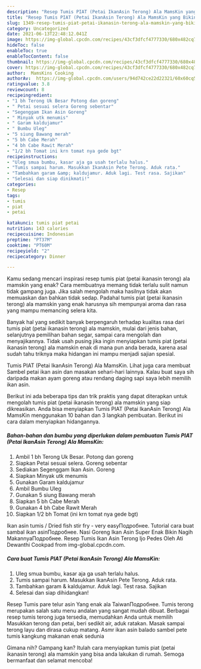 ```yaml
---
description: "Resep Tumis PIAT (Petai IkanAsin Terong) Ala MamsKin yang Bikin Ngiler"
title: "Resep Tumis PIAT (Petai IkanAsin Terong) Ala MamsKin yang Bikin Ngiler"
slug: 1349-resep-tumis-piat-petai-ikanasin-terong-ala-mamskin-yang-bikin-ngiler
category: Uncategorized
date: 2021-06-13T22:48:12.041Z
image: https://img-global.cpcdn.com/recipes/43cf3dfcf4777330/680x482cq70/tumis-piat-petai-ikanasin-terong-ala-mamskin-foto-resep-utama.jpg
hideToc: false
enableToc: true
enableTocContent: false
thumbnail: https://img-global.cpcdn.com/recipes/43cf3dfcf4777330/680x482cq70/tumis-piat-petai-ikanasin-terong-ala-mamskin-foto-resep-utama.jpg
cover: https://img-global.cpcdn.com/recipes/43cf3dfcf4777330/680x482cq70/tumis-piat-petai-ikanasin-terong-ala-mamskin-foto-resep-utama.jpg
author:  MamsKins Cooking
authorAv:  https://img-global.cpcdn.com/users/94d742ce22d22321/60x60cq50/avatar.jpg
ratingvalue: 3.8
reviewcount: 8
recipeingredient:
- "1 bh Terong Uk Besar Potong dan goreng"
- " Petai sesuai selera Goreng sebentar"
- "Segenggam Ikan Asin Goreng"
- " Minyak utk menumis"
- " Garam kaldujamur"
- " Bumbu Uleg"
- "5 siung Bawang merah"
- "5 bh Cabe Merah"
- "4 bh Cabe Rawit Merah"
- "1/2 bh Tomat ini krn tomat nya gede bgt"
recipeinstructions:
- "Uleg smua bumbu, kasar aja ga usah terlalu halus."
- "Tumis sampai harum. Masukkan IkanAsin Pete Terong. Aduk rata."
- "Tambahkan garam &amp; kaldujamur. Aduk lagi. Test rasa. Sajikan"
- "Selesai dan siap dinikmati!"
categories:
- Resep
tags:
- tumis
- piat
- petai

katakunci: tumis piat petai 
nutrition: 143 calories
recipecuisine: Indonesian
preptime: "PT37M"
cooktime: "PT60M"
recipeyield: "2"
recipecategory: Dinner

---
```



Kamu sedang mencari inspirasi resep tumis piat (petai ikanasin terong) ala mamskin yang enak? Cara membuatnya memang tidak terlalu sulit namun tidak gampang juga. Jika salah mengolah maka hasilnya tidak akan memuaskan dan bahkan tidak sedap. Padahal tumis piat (petai ikanasin terong) ala mamskin yang enak harusnya sih mempunyai aroma dan rasa yang mampu memancing selera kita.


Banyak hal yang sedikit banyak berpengaruh terhadap kualitas rasa dari tumis piat (petai ikanasin terong) ala mamskin, mulai dari jenis bahan, selanjutnya pemilihan bahan segar, sampai cara mengolah dan menyajikannya. Tidak usah pusing jika ingin menyiapkan tumis piat (petai ikanasin terong) ala mamskin enak di mana pun anda berada, karena asal sudah tahu triknya maka hidangan ini mampu menjadi sajian spesial.

Tumis PIAT (Petai IkanAsin Terong) Ala MamsKin. Lihat juga cara membuat Sambel petai ikan asin dan masakan sehari-hari lainnya. Kalau buat saya sih daripada makan ayam goreng atau rendang daging sapi saya lebih memilih ikan asin.


Berikut ini ada beberapa tips dan trik praktis yang dapat diterapkan untuk mengolah tumis piat (petai ikanasin terong) ala mamskin yang siap dikreasikan. Anda bisa menyiapkan Tumis PIAT (Petai IkanAsin Terong) Ala MamsKin menggunakan 10 bahan dan 3 langkah pembuatan. Berikut ini cara dalam menyiapkan hidangannya.

<!--inarticleads1-->

##### Bahan-bahan dan bumbu yang diperlukan dalam pembuatan Tumis PIAT (Petai IkanAsin Terong) Ala MamsKin:

1. Ambil 1 bh Terong Uk Besar. Potong dan goreng
1. Siapkan  Petai sesuai selera. Goreng sebentar
1. Sediakan Segenggam Ikan Asin. Goreng
1. Siapkan  Minyak utk menumis
1. Gunakan  Garam kaldujamur
1. Ambil  Bumbu Uleg
1. Gunakan 5 siung Bawang merah
1. Siapkan 5 bh Cabe Merah
1. Gunakan 4 bh Cabe Rawit Merah
1. Siapkan 1/2 bh Tomat (ini krn tomat nya gede bgt)


Ikan asin tumis / Dried fish stir fry - very easyПодробнее. Tutorial cara buat sambal ikan asinПодробнее. Nasi Goreng Ikan Asin Super Enak Bikin Nagih MakannyaПодробнее. Resep Tumis Ikan Asin Terong Ijo Pedes Oleh Ati Dewanthi Cookpad from img-global.cpcdn.com. 

<!--inarticleads2-->

##### Cara buat Tumis PIAT (Petai IkanAsin Terong) Ala MamsKin:

1. Uleg smua bumbu, kasar aja ga usah terlalu halus.
1. Tumis sampai harum. Masukkan IkanAsin Pete Terong. Aduk rata.
1. Tambahkan garam &amp; kaldujamur. Aduk lagi. Test rasa. Sajikan
1. Selesai dan siap dihidangkan!

Resep Tumis pare telur asin Yang enak ala TaiwanПодробнее. Tumis terong merupakan salah satu menu andalan yang sangat mudah dibuat. Berbagai resep tumis terong juga tersedia, memudahkan Anda untuk memilih Masukkan terong dan petai, beri sedikit air, aduk ratakan. Masak sampai terong layu dan dirasa cukup matang. Asmr ikan asin balado sambel pete tumis kangkung makanan enak sedunia 

Gimana nih? Gampang kan? Itulah cara menyiapkan tumis piat (petai ikanasin terong) ala mamskin yang bisa anda lakukan di rumah. Semoga bermanfaat dan selamat mencoba!

